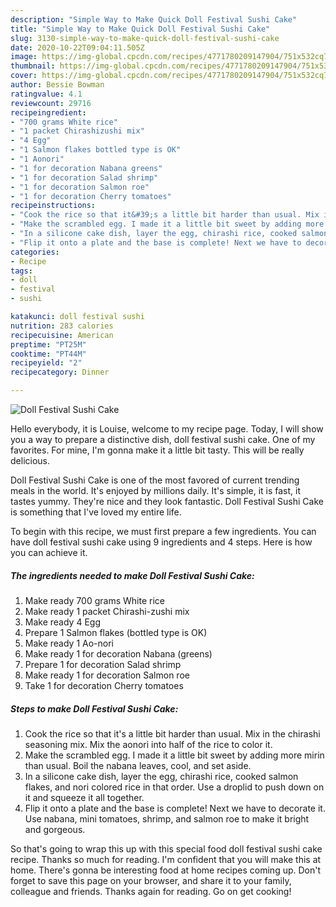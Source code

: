 ```yaml
---
description: "Simple Way to Make Quick Doll Festival Sushi Cake"
title: "Simple Way to Make Quick Doll Festival Sushi Cake"
slug: 3130-simple-way-to-make-quick-doll-festival-sushi-cake
date: 2020-10-22T09:04:11.505Z
image: https://img-global.cpcdn.com/recipes/4771780209147904/751x532cq70/doll-festival-sushi-cake-recipe-main-photo.jpg
thumbnail: https://img-global.cpcdn.com/recipes/4771780209147904/751x532cq70/doll-festival-sushi-cake-recipe-main-photo.jpg
cover: https://img-global.cpcdn.com/recipes/4771780209147904/751x532cq70/doll-festival-sushi-cake-recipe-main-photo.jpg
author: Bessie Bowman
ratingvalue: 4.1
reviewcount: 29716
recipeingredient:
- "700 grams White rice"
- "1 packet Chirashizushi mix"
- "4 Egg"
- "1 Salmon flakes bottled type is OK"
- "1 Aonori"
- "1 for decoration Nabana greens"
- "1 for decoration Salad shrimp"
- "1 for decoration Salmon roe"
- "1 for decoration Cherry tomatoes"
recipeinstructions:
- "Cook the rice so that it&#39;s a little bit harder than usual. Mix in the chirashi seasoning mix. Mix the aonori into half of the rice to color it."
- "Make the scrambled egg. I made it a little bit sweet by adding more mirin than usual. Boil the nabana leaves, cool, and set aside."
- "In a silicone cake dish, layer the egg, chirashi rice, cooked salmon flakes, and nori colored rice in that order. Use a droplid to push down on it and squeeze it all together."
- "Flip it onto a plate and the base is complete! Next we have to decorate it. Use nabana, mini tomatoes, shrimp, and salmon roe to make it bright and gorgeous."
categories:
- Recipe
tags:
- doll
- festival
- sushi

katakunci: doll festival sushi 
nutrition: 283 calories
recipecuisine: American
preptime: "PT25M"
cooktime: "PT44M"
recipeyield: "2"
recipecategory: Dinner

---
```



![Doll Festival Sushi Cake](https://img-global.cpcdn.com/recipes/4771780209147904/751x532cq70/doll-festival-sushi-cake-recipe-main-photo.jpg)

Hello everybody, it is Louise, welcome to my recipe page. Today, I will show you a way to prepare a distinctive dish, doll festival sushi cake. One of my favorites. For mine, I'm gonna make it a little bit tasty. This will be really delicious.

Doll Festival Sushi Cake is one of the most favored of current trending meals in the world. It's enjoyed by millions daily. It's simple, it is fast, it tastes yummy. They're nice and they look fantastic. Doll Festival Sushi Cake is something that I've loved my entire life.




To begin with this recipe, we must first prepare a few ingredients. You can have doll festival sushi cake using 9 ingredients and 4 steps. Here is how you can achieve it.

<!--inarticleads1-->

##### The ingredients needed to make Doll Festival Sushi Cake:

1. Make ready 700 grams White rice
1. Make ready 1 packet Chirashi-zushi mix
1. Make ready 4 Egg
1. Prepare 1 Salmon flakes (bottled type is OK)
1. Make ready 1 Ao-nori
1. Make ready 1 for decoration Nabana (greens)
1. Prepare 1 for decoration Salad shrimp
1. Make ready 1 for decoration Salmon roe
1. Take 1 for decoration Cherry tomatoes




<!--inarticleads2-->

##### Steps to make Doll Festival Sushi Cake:

1. Cook the rice so that it&#39;s a little bit harder than usual. Mix in the chirashi seasoning mix. Mix the aonori into half of the rice to color it.
1. Make the scrambled egg. I made it a little bit sweet by adding more mirin than usual. Boil the nabana leaves, cool, and set aside.
1. In a silicone cake dish, layer the egg, chirashi rice, cooked salmon flakes, and nori colored rice in that order. Use a droplid to push down on it and squeeze it all together.
1. Flip it onto a plate and the base is complete! Next we have to decorate it. Use nabana, mini tomatoes, shrimp, and salmon roe to make it bright and gorgeous.




So that's going to wrap this up with this special food doll festival sushi cake recipe. Thanks so much for reading. I'm confident that you will make this at home. There's gonna be interesting food at home recipes coming up. Don't forget to save this page on your browser, and share it to your family, colleague and friends. Thanks again for reading. Go on get cooking!
